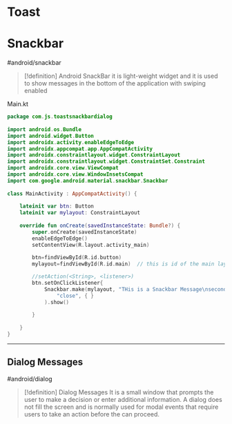 # Toast


# Snackbar
#android/snackbar

>[!definition] Android SnackBar
>it is light-weight widget and it is used to show messages in the bottom of the application with swiping enabled

Main.kt
```kotlin
package com.js.toastsnackbardialog  
  
import android.os.Bundle  
import android.widget.Button  
import androidx.activity.enableEdgeToEdge  
import androidx.appcompat.app.AppCompatActivity  
import androidx.constraintlayout.widget.ConstraintLayout  
import androidx.constraintlayout.widget.ConstraintSet.Constraint  
import androidx.core.view.ViewCompat  
import androidx.core.view.WindowInsetsCompat  
import com.google.android.material.snackbar.Snackbar  
  
class MainActivity : AppCompatActivity() {  
  
    lateinit var btn: Button  
    lateinit var mylayout: ConstraintLayout  
  
    override fun onCreate(savedInstanceState: Bundle?) {  
        super.onCreate(savedInstanceState)  
        enableEdgeToEdge()  
        setContentView(R.layout.activity_main)  
  
        btn=findViewById(R.id.button)  
        mylayout=findViewById(R.id.main)  // this is id of the main layout

		//setAction(<String>, <listener>)
        btn.setOnClickListener{  
            Snackbar.make(mylayout, "THis is a Snackbar Message\nsecond row", Snackbar.LENGTH_INDEFINITE).setAction(  
                "close", { }  
            ).show()  
  
        }  
  
    }  
}
```


-------
## Dialog Messages
#android/dialog

>[!definition] Dialog Messages
>It is a small window that prompts the user to make a decision or enter additional information.
>A dialog does not fill the screen and is normally used for modal events that require users to take an action before the can proceed.











